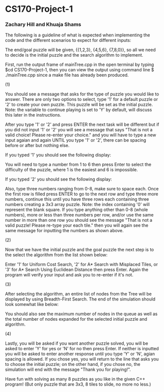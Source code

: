 # CS170-Project-1
### Zachary Hill and Khuaja Shams

The following is a guideline of what is expected when implementing the code and the different scenarios to expect for different inputs:

The end/goal puzzle will be given, {{1,2,3}, {4,5,6}, {7,8,0}}, so all we need to decide is the initial puzzle and the search algorithm to implement.

First, run the output frame of mainTree.cpp in the open terminal by typing $cd CS170-Project-1, then you can view the output using command line $ ./mainTree.cpp since a make file has already been produced.

(1)

You should see a message that asks for the type of puzzle you would like to answer. There are only two options to select, type '1' for a default puzzle or '2' to create your own puzzle. This puzzle will be set as the initial puzzle. Note: the variable to continue playing is set to 'Y' by default, will discuss this later in the instructions. 

After you type '1' or '2' and press ENTER the next task will be different but if you did not input '1' or '2' you will see a message that says "That is not a valid choice! Please re-enter your choice." and you will have to type a new input agaian and again UNTIL you type '1' or '2', there can be spacing before or after but nothing else.

If you typed '1' you should see the following display:



You will need to type a number from 1 to 6 then press Enter to select the difficulty of the puzzle, where 1 is the easiest and 6 is impossible.

If you typed '2' you should see the following display:



Also, type three numbers ranging from 0-8, make sure to space each. Once the first row is filled press ENTER to go to the next row and type three more numbers, continue this until you have three rows each containing three numbers creating a 3x3 array puzzle. Note: the index containing '0' will represent the blank square. If you type anything other than 0-8 (whole numbers), more or less than three numbers per row, and/or use the same number in more than one row you should see the message "That is not a valid puzzle! Please re-type your each tile." then you will again see the same message for inputting the numbers as shown above.


(2)

Now that we have the initial puzzle and the goal puzzle the next step is to the select the algorithm from the list shown below:



Enter '1' for Uniform Cost Search, '2' for A* Search with Misplaced Tiles, or '3' for A* Search Using Euclidean Distance then press Enter. Again the program will verify your input and ask you to re-enter if it's not.

(3)

After selecting the algorithm, an entire list of nodes from the Tree will be displayed by using Breadth-First Search. The end of the simulation should look somewhat like below:



You should also see the maximum number of nodes in the queue as well as the total number of nodes expanded for the selected initial puzzle and algorithm.

(4)

Lastly, you will be asked if you want another puzzle solved, you will be asked to enter 'Y' for yes or 'N' for no then press Enter. If neither is inputted you will be asked to enter another response until you type 'Y' or 'N', agian spacing is allowed. If you chose yes, you will return to the line that asks you to choose the initial puzzle; on the other hand, if you chose no, the simulation will end with the message "Thank you for playing!".

Have fun with solving as many 8 puzzles as you like in the given C++ program! (But only puzzle that are 3x3, 8 tiles to slide, no more no less.)

